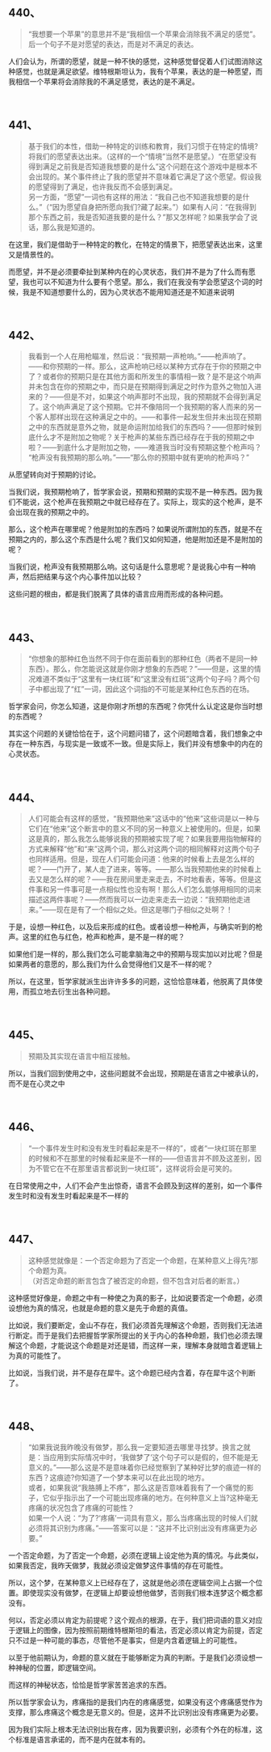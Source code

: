 <h2>440、</h2><blockquote data-pid="U0bEoFGQ">“我想要一个苹果”的意思并不是“我相信一个苹果会消除我不满足的感觉”。后一个句子不是对愿望的表达，而是对不满足的表达。</blockquote><p data-pid="LBPm6lkH">人们会认为，所谓的愿望，就是一种不快的感觉，这种感觉督促着人们试图消除这种感觉，也就是满足欲望。维特根斯坦认为，我有个苹果，表达的是一种愿望，而我相信一个苹果将会消除我的不满足感觉，表达的是不满足。</p><p><br></p><h2>441、</h2><blockquote data-pid="Yb4K6-aE">基于我们的本性，借助一种特定的训练和教育，我们习惯于在特定的情境?将我们的愿望表达出来。（这样的一个“情境”当然不是愿望。）“在愿望没有得到满足之前我是否知道我想要的是什么”这个问题在这个游戏中是根本不会出现的。某个事件终止了我的愿望并不意味着它满足了这个愿望。假设我的愿望得到了满足，也许我反而不会感到满足。<br>另一方面，“愿望”一词也有这样的用法：“我自己也不知道我想要的是什么。”（“因为愿望自身把所愿向我们?藏了起来。”）如果有人问：“在我得到那个东西之前，我是否知道我要的是什么？”那又怎样呢？如果我学会了说话，那么我是知道的。</blockquote><p data-pid="YYem96j2">在这里，我们是借助于一种特定的教化，在特定的情景下，把愿望表达出来，这里又是情景性的。</p><p data-pid="6o7yWbuN">而愿望，并不是必须要牵扯到某种内在的心灵状态，我们并不是为了什么而有愿望，我也可以不知道为什么要有个愿望。那么，我们在我没有学会愿望这个词的时候，我是不知道想要什么的，因为心灵状态不能用知道还是不知道来说明</p><p><br></p><h2>442、</h2><blockquote data-pid="LTpjATkB">我看到一个人在用枪瞄准，然后说：“我预期一声枪响。”——枪声响了。——和你预期的一样。那么，这声枪响已经以某种方式存在于你的预期之中了？或者你的预期只是在其他方面和所发生的事情相一致？是不是这个响声并未包含在你的预期之中，而只是在预期得到满足之时作为意外之物加入进来的？——但是不对，如果这个响声那时不出现，我的预期就不会得到满足了。这个响声满足了这个预期。它并不像陪同一个我预期的客人而来的另一个客人那样出现在这种满足之中的。——和事件一起发生但并未出现在预期之中的东西就是意外之物，就是命运附加给我们的东西吗？——但那时候到底什么才不是附加之物呢？关于枪声的某些东西已经存在于我的预期之中啦？——到底什么才是附加之物，——难道我当时没有预期这整个枪声吗？<br>“枪声没有我预期的那么响。”——“那么你的预期中就有更响的枪声吗？”</blockquote><p data-pid="CwfJ1TZZ">从愿望转向对于预期的讨论。</p><p data-pid="zqaep9Up">当我们说，我预期枪响了，哲学家会说，预期和预期的实现不是一种东西。因为我们不能说，这个枪声在我预期之中就已经存在了。实际上，现实的这个枪声，是不会出现在我的预期之中的。</p><p data-pid="cGdWBdL9">那么，这个枪声在哪里呢？他是附加的东西吗？如果说所谓附加的东西，就是不在预期之内的，那么这个东西是什么呢？我们又如何知道，他是附加还是不是附加的呢？</p><p data-pid="0KgwsW7X">当我们说，枪声没有我预期那么响。这句话是什么意思呢？是说我心中有一种响声，然后把结果与这个内心事件加以比较？</p><p data-pid="pCE5MbsT">这些问题的根由，都是我们脱离了具体的语言应用而形成的各种问题。</p><p><br></p><h2>443、</h2><blockquote data-pid="dy6LnKbg">“你想象的那种红色当然不同于你在面前看到的那种红色（两者不是同一种东西）。那么，你怎能说这就是你刚才想象的东西呢？”——但是，这里的情况难道不类似于“这里有一块红斑”和“这里没有红斑”这两个句子吗？两个句子中都出现了“红”一词，因此这个词指的不可能是某种红色东西的在场。</blockquote><p data-pid="STzyr06-">哲学家会问，你怎么知道，这是你刚才所想的东西呢？你凭什么认定这是你当时想的东西呢？</p><p data-pid="9y69kK-N">其实这个问题的关键恰恰在于，这个问题问错了，这个问题暗含着，我们想象之中存在一种东西，与现实是一致或不一致。但是实际上，我们并没有想象中的内在的心灵状态。</p><p><br></p><h2>444、</h2><blockquote data-pid="otNAVpIM">人们可能会有这样的感觉，“我预期他来”这话中的“他来”这些词是以一种与它们在“他来”这个断言中的意义不同的另一种意义上被使用的。但是，如果这是真的，那么我怎么能够说我的预期被实现了呢？如果我要用指物解释的方式来解释“他”和“来”这两个词，那么对这两个词的相同解释对这两个句子也同样适用。但是，现在人们可能会问道：他来的时候看上去是怎么样的呢？——门开了，某人走了进来，等等。——那么当我预期他来的时候看上去又是怎么样的呢？——我在房间里走来走去，不时地看表，等等。但是这件事和另一件事可是一点相似性也没有啊！那么人们怎么能够用相同的词来描述这两件事呢？——然而我可以一边走来走去一边说：“我预期他走进来。”——现在是有了一个相似之处。但这是哪门子相似之处啊？！</blockquote><p data-pid="nrrngG4f">于是，设想一种红色，以及后来形成的红色。或者设想一种枪声，与确实听到的枪声。这里的红色与红色，枪声和枪声，是不是一样的呢？</p><p data-pid="TLc32WNU">如果他们是一样的，那么我们怎么可能拿脑海之中的预期与现实加以对比呢？但是如果两者的意愿的，那么我们为什么会觉得他们又是不一样的呢？</p><p data-pid="acwWIxdP">所以，在这里，哲学家就派生出许许多多的问题，这恰恰意味着，他脱离了具体使用，而孤立地去衍生出各种问题。</p><p><br></p><h2>445、</h2><blockquote data-pid="-WF16JaA">预期及其实现在语言中相互接触。</blockquote><p data-pid="ipRpJjVc">所以，当我们回到使用之中，这些问题就不会出现，预期是在语言之中被承认的，而不是在心灵之中</p><p><br></p><h2>446、</h2><blockquote data-pid="N4ydtlzT">“一个事件发生时和没有发生时看起来是不一样的”，或者“一块红斑在那里的时候和不在那里的时候看起来是不一样的——但语言并不顾及这差别，因为不管它在不在那里语言都说到一块红斑”，这样说将会是可笑的。</blockquote><p data-pid="Lo2-XgeU">在日常使用之中，人们不会产生出惊奇，语言不会顾及到这样的差别，如一个事件发生时和没有发生时看起来是不一样的</p><p><br></p><h2>447、</h2><blockquote data-pid="qUSxJZ8h">这种感觉就像是：一个否定命题为了否定一个命题，在某种意义上得先?那个命题为真。<br>（对否定命题的断言包含了被否定的命题，但不包含对后者的断言。）</blockquote><p data-pid="z_M-RCvr">这种感觉好像是，命题之中有一种使之为真的影子，比如说要否定一个命题，必须设想他为真的情况，也就是命题的意义是先于命题的真值。</p><p data-pid="BVdAg_Bl">比如说，我们要断定，金山不存在，我们必须首先理解这个命题，否则我们无法进行断定。而于是我们去把握哲学家所提出的关于内心的各种命题，我们也必须去理解这个命题，才能说这个命题是对还是错，而这样一来，理解本身就暗含着逻辑上为真的可能性了。</p><p data-pid="gRk5wGKB">比如说，当我们说，并不是存在犀牛。这个命题已经内含着，存在犀牛这个判断了。</p><p><br></p><h2>448、</h2><blockquote data-pid="EJ58V2nv">“如果我说我昨晚没有做梦，那么我一定要知道去哪里寻找梦。换言之就是：当应用到实际情况中时，‘我做梦了’这个句子可以是假的，但不能是无意义的。”——那么这是不是意味着你已经觉察到了某种好比梦的痕迹一样的东西？这痕迹?你知道了一个梦本来可以在此出现的地方。<br>或者，如果我说“我胳膊上不疼”，那么这是否意味着我有了一个痛觉的影子，它似乎指示出了一个可能出现疼痛的地方。在何种意义上当?这种毫无疼痛的状况包含了疼痛的可能性？<br>如果一个人说：“为了?‘疼痛’一词具有意义，那么当疼痛出现的时候人们就必须将其识别为疼痛。”——答案可以是：“这并不比识别出没有疼痛更为必要。”</blockquote><p data-pid="uARlxOq8">一个否定命题，为了否定一个命题，必须在逻辑上设定他为真的情况。与此类似，如果我否定，我昨天做梦，我就必须设定做梦这件事情的存在可能性。</p><p data-pid="9dhI3zU4">所以，这个梦，在某种意义上已经存在了，这就是他必须在逻辑空间上占据一个位置。即使现实没有做梦，在逻辑上却要设想他做梦，否则我们根本连梦这个概念都没有。</p><p data-pid="QXLTFjTf">何以，否定必须以肯定为前提呢？这个观点的根源，在于，我们把词语的意义对应于逻辑上的图像，因为按照前期维特根斯坦的看法，否定必须以肯定为前提，否定只不过是一种可能的事态，尽管他不是事实，但是内含着逻辑上的可能性。</p><p data-pid="nAOZtOrx">以至于他前期认为，命题的意义就在于能够断定为真的判断。于是我们必须设想一种神秘的位置，即逻辑空间。</p><p data-pid="cr6jDdzK">而这样的神秘状态，恰恰是哲学家苦苦追求的东西。</p><p data-pid="XEcx5ewA">所以哲学家会认为，疼痛指的是我们内在的疼痛感觉，如果没有这个疼痛感觉作为支撑，那么疼痛这个概念是无意义的。但是，这并不比识别出没有疼痛更为必要。</p><p data-pid="-dEGE3Ys">因为我们实际上根本无法识别出我在疼，因为我要识别，必须有个外在的标准，这个标准是语言承诺的，而不是内在就本有的。</p><p></p><p></p><p></p><p></p><p></p><p></p><p></p>